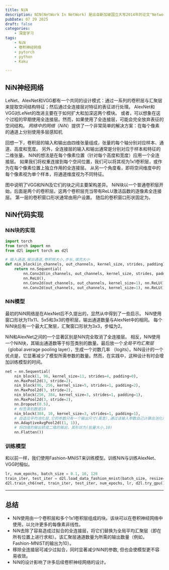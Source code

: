 ```yaml
---
title: NiN
description: NIN(NetWork In NetWork) 是出自新加坡国立大写2014年的论文"Network In Network",NIN 改进了传统的CNN采用了少量参数就取得了超过AlexNet的性能。
pubDate: 07 29 2025
draft: false
categories:
    - 深度学习
tags:
    - NiN
    - 卷积神经网络
    - pytorch
    - python
    - Kaku

---
```


## NiN神经网络

LeNet、AlexNet和VGG都有一个共同的设计模式：通过一系列的卷积层与汇聚层来提取空间结构特征；然后通过全连接层对特征的表征进行处理。 AlexNet和VGG对LeNet的改进主要在于如何扩大和加深这两个模块。 或者，可以想象在这个过程的早期使用全连接层。然而，如果使用了全连接层，可能会完全放弃表征的空间结构。 *网络中的网络*（*NiN*）提供了一个非常简单的解决方案：在每个像素的通道上分别使用多层感知机

回想一下，卷积层的输入和输出由四维张量组成，张量的每个轴分别对应样本、通道、高度和宽度。 另外，全连接层的输入和输出通常是分别对应于样本和特征的二维张量。 NiN的想法是在每个像素位置（针对每个高度和宽度）应用一个全连接层。 如果我们将权重连接到每个空间位置，我们可以将其视为1x1卷积层，或作为在每个像素位置上独立作用的全连接层。 从另一个角度看，即将空间维度中的每个像素视为单个样本，将通道维度视为不同特征。

图中说明了VGG和NiN及它们的块之间主要架构差异。 NiN块以一个普通卷积层开始，后面是两个的卷积层。这两个卷积层充当带有ReLU激活函数的逐像素全连接层。 第一层的卷积窗口形状通常由用户设置。 随后的卷积窗口形状固定为。



## NiN代码实现

### NiN块的实现

```python
import torch
from torch import nn
from d2l import torch as d2l

# 输入通道,输出通道,卷积核大小,步长,填充大小
def nin_block(in_channels, out_channels, kernel_size, strides, padding):
    return nn.Sequential(
        nn.Conv2d(in_channels, out_channels, kernel_size, strides, padding),
        nn.ReLU(),
        nn.Conv2d(out_channels, out_channels, kernel_size=1), nn.ReLU(),
        nn.Conv2d(out_channels, out_channels, kernel_size=1), nn.ReLU())
```

### NiN模型

最初的NiN网络是在AlexNet后不久提出的，显然从中得到了一些启示。 NiN使用窗口形状为11x11、5x5和3x3的卷积层，输出通道数量与AlexNet中的相同。 每个NiN块后有一个最大汇聚层，汇聚窗口形状为3x3，步幅为2。

NiN和AlexNet之间的一个显著区别是NiN完全取消了全连接层。 相反，NiN使用一个NiN块，其输出通道数等于标签类别的数量。最后放一个*全局平均汇聚层*（global average pooling layer），生成一个对数几率 （logits）。NiN设计的一个优点是，它显著减少了模型所需参数的数量。然而，在实践中，这种设计有时会增加训练模型的时间。

```python
net = nn.Sequential(
    nin_block(1, 96, kernel_size=11, strides=4, padding=0),
    nn.MaxPool2d(3, stride=2),
    nin_block(96, 256, kernel_size=5, strides=1, padding=2),
    nn.MaxPool2d(3, stride=2),
    nin_block(256, 384, kernel_size=3, strides=1, padding=1),
    nn.MaxPool2d(3, stride=2),
    nn.Dropout(0.5),
    # 标签类别数是10
    nin_block(384, 10, kernel_size=3, strides=1, padding=1),
    # 自适应平均池化层,它的参数只有一个输出尺寸(高宽),通过该输入参数自己计算出池化层窗口大小,步长,填充
    nn.AdaptiveAvgPool2d((1, 1)),
    # 将四维的输出转成二维的输出，其形状为(批量大小,10)
    nn.Flatten())
```

### 训练模型

和以前一样，我们使用Fashion-MNIST来训练模型。训练NiN与训练AlexNet、VGG时相似。

```python
lr, num_epochs, batch_size = 0.1, 10, 128
train_iter, test_iter = d2l.load_data_fashion_mnist(batch_size, resize=224)
d2l.train_ch6(net, train_iter, test_iter, num_epochs, lr, d2l.try_gpu())
```



---

## 总结

- NiN使用由一个卷积层和多个1x1卷积层组成的块。该块可以在卷积神经网络中使用，以允许更多的每像素非线性。
- NiN去除了容易造成过拟合的全连接层，将它们替换为全局平均汇聚层（即在所有位置上进行求和）。该汇聚层通道数量为所需的输出数量（例如，Fashion-MNIST的输出为10）。
- 移除全连接层可减少过拟合，同时显著减少NiN的参数, 但也会使模型更不容易收敛。
- NiN的设计影响了许多后续卷积神经网络的设计。
